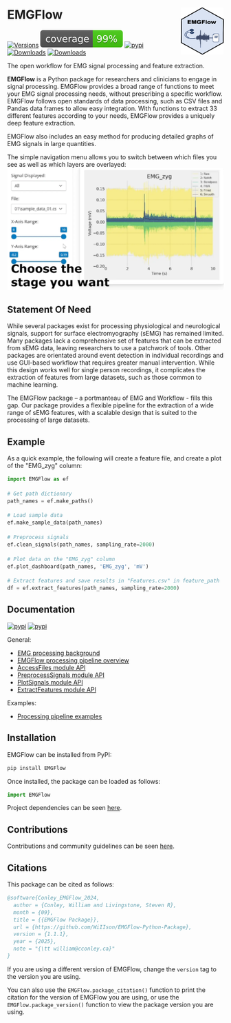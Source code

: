 # EMGFlow <img src="https://raw.githubusercontent.com/WiIIson/EMGFlow-Python-Package/refs/heads/main/HexSticker.png"  width="100" height="110" align="right">

[![Versions](https://img.shields.io/pypi/pyversions/EMGFlow.svg?logo=python&logoColor=FFE873)](https://pypi.python.org/pypi/emgflow)
[![Coverage](https://raw.githubusercontent.com/WiIIson/EMGFlow-Python-Package/main/badges/coverage.svg)](https://github.com/WiIIson/EMGFlow-Python-Package)
[![pypi](https://img.shields.io/pypi/v/emgflow.svg)](https://pypi.python.org/pypi/emgflow)
[![Downloads](https://static.pepy.tech/badge/EMGFlow/month)](https://pepy.tech/project/EMGFlow)
[![Downloads](https://static.pepy.tech/badge/EMGFlow)](https://pepy.tech/project/EMGFlow)

The open workflow for EMG signal processing and feature extraction.

**EMGFlow** is a Python package for researchers and clinicians to engage in signal processing. EMGFlow provides a broad range of functions to meet your EMG signal processing needs, without prescribing a specific workflow. EMGFlow follows open standards of data processing, such as CSV files and Pandas data frames to allow easy integration. With functions to extract 33 different features according to your needs, EMGFlow provides a uniquely deep feature extraction.

EMGFlow also includes an easy method for producing detailed graphs of EMG signals in large quantities.

The simple navigation menu allows you to switch between which files you see as well as which layers are overlayed:
![Example 1](https://github.com/WiIIson/EMGFlow-Python-Package/blob/main/EMGFlow_GUI.webp?raw=true)

## Statement Of Need

While several packages exist for processing physiological and neurological signals, support for surface electromyography (sEMG) has remained limited. Many packages lack a comprehensive set of features that can be extracted from sEMG data, leaving researchers to use a patchwork of tools. Other packages are orientated around event detection in individual recordings and use GUI-based workflow that requires greater manual intervention. While this design works well for single person recordings, it complicates the extraction of features from large datasets, such as those common to machine learning.

The EMGFlow package – a portmanteau of EMG and Workflow - fills this gap. Our package provides a flexible pipeline for the extraction of a wide range of sEMG features, with a scalable design that is suited to the processing of large datasets.

## Example

As a quick example, the following will create a feature file, and create a plot of the "EMG_zyg" column:
```python
import EMGFlow as ef

# Get path dictionary
path_names = ef.make_paths()

# Load sample data
ef.make_sample_data(path_names)

# Preprocess signals
ef.clean_signals(path_names, sampling_rate=2000)

# Plot data on the "EMG_zyg" column
ef.plot_dashboard(path_names, 'EMG_zyg', 'mV')

# Extract features and save results in "Features.csv" in feature_path
df = ef.extract_features(path_names, sampling_rate=2000)
```

## Documentation

[![pypi](https://img.shields.io/badge/documentation-online-brightgreen.svg)](https://wiiison.github.io/EMGFlow-Python-Package/reference/api-overview.html)
[![pypi](https://img.shields.io/badge/tutorials-examples-orange.svg?colorB=E91E63)](https://wiiison.github.io/EMGFlow-Python-Package/guide/examples.html)

General:
- [EMG processing background](https://wiiison.github.io/EMGFlow-Python-Package/guide/about-emg.html)
- [EMGFlow processing pipeline overview](https://wiiison.github.io/EMGFlow-Python-Package/reference/api-overview.html)
- [AccessFiles module API](https://wiiison.github.io/EMGFlow-Python-Package/reference/access-files.html)
- [PreprocessSignals module API](https://wiiison.github.io/EMGFlow-Python-Package/reference/preprocess-signals.html)
- [PlotSignals module API](https://wiiison.github.io/EMGFlow-Python-Package/reference/plot-signals.html)
- [ExtractFeatures module API](https://wiiison.github.io/EMGFlow-Python-Package/reference/extract-features.html)

Examples:
- [Processing pipeline examples](https://wiiison.github.io/EMGFlow-Python-Package/guide/examples.html)

## Installation

EMGFlow can be installed from PyPI:
```python
pip install EMGFlow
```

Once installed, the package can be loaded as follows:
```python
import EMGFlow
```

Project dependencies can be seen [here](https://github.com/WiIIson/EMGFlow-Python-Package/blob/main/pyproject.toml).

## Contributions

Contributions and community guidelines can be seen [here](https://github.com/WiIIson/EMGFlow-Python-Package/blob/main/.github/CONTRIBUTING.md).

## Citations

This package can be cited as follows:

```bibtex
@software{Conley_EMGFlow_2024,
  author = {Conley, William and Livingstone, Steven R},
  month = {09},
  title = {{EMGFlow Package}},
  url = {https://github.com/WiIIson/EMGFlow-Python-Package},
  version = {1.1.1},
  year = {2025},
  note = "{\tt william@cconley.ca}"
}
```

If you are using a different version of EMGFlow, change the `version` tag to the version you are using.

You can also use the `EMGFlow.package_citation()` function to print the citation for the version of EMGFlow you are using, or use the `EMGFlow.package_version()` function to view the package version you are using.